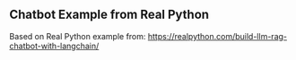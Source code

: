 ## Chatbot Example from Real Python

Based on Real Python example from: https://realpython.com/build-llm-rag-chatbot-with-langchain/
